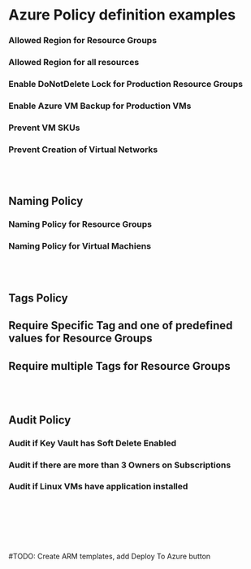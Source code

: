 # Azure Policy definition examples

### Allowed Region for Resource Groups

### Allowed Region for all resources

### Enable DoNotDelete Lock for Production Resource Groups

### Enable Azure VM Backup for Production VMs

### Prevent VM SKUs

### Prevent Creation of Virtual Networks


<br><br>

## Naming Policy

### Naming Policy for Resource Groups

### Naming Policy for Virtual Machiens


<br><br>

## Tags Policy

## Require Specific Tag and one of predefined values for Resource Groups

## Require multiple Tags for Resource Groups


<br><br>

## Audit Policy

### Audit if Key Vault has Soft Delete Enabled

### Audit if there are more than 3 Owners on Subscriptions

### Audit if Linux VMs have application installed


<br><br><br><br><br><br>
#TODO: Create ARM templates, add Deploy To Azure button
